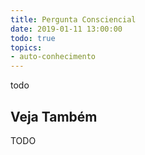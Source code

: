 ```yaml
---
title: Pergunta Consciencial
date: 2019-01-11 13:00:00
todo: true
topics:
- auto-conhecimento
---
```


todo

## Veja Também
TODO

